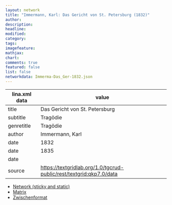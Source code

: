 ```yaml
---
layout: network
title: "Immermann, Karl: Das Gericht von St. Petersburg (1832)"
author:
description:
headline:
modified:
category:
tags:
imagefeature: 
mathjax: 
chart: 
comments: true
featured: false
list: false
networkdata: Immerma-Das_Ger-1832.json
---
```

lina.xml data  | value
------------- | -------------
title|Das Gericht von St. Petersburg
subtitle|Tragödie
genretitle|Tragödie
author|Immermann, Karl
date|1832
date|1835
date|
source|https://textgridlab.org/1.0/tgcrud-public/rest/textgrid:qkp7.0/data


* [Network (sticky and static)](/network0008)
* [Matrix](/matrix0008)
* [Zwischenformat](/lina0008 )
